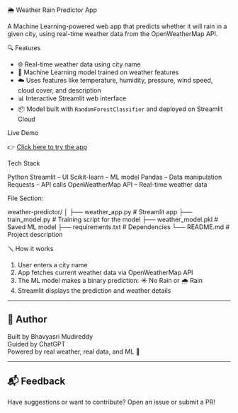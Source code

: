 🌦️ Weather Rain Predictor App

A Machine Learning-powered web app that predicts whether it will rain in a given city, using real-time weather data from the OpenWeatherMap API.


🔍 Features

- 🌐 Real-time weather data using city name
- 🤖 Machine Learning model trained on weather features
- ☁️ Uses features like temperature, humidity, pressure, wind speed, cloud cover, and description
- 📊 Interactive Streamlit web interface
- 📦 Model built with `RandomForestClassifier` and deployed on Streamlit Cloud



 Live Demo

👉 [Click here to try the app](https://your-username-weather-predictor.streamlit.app)  


 Tech Stack

 Python
 Streamlit – UI
 Scikit-learn – ML model
 Pandas – Data manipulation
 Requests – API calls
 OpenWeatherMap API – Real-time weather data

File Section:

weather-predictor/
│
├── weather_app.py # Streamlit app
├── train_model.py # Training script for the model
├── weather_model.pkl # Saved ML model
├── requirements.txt # Dependencies
└── README.md # Project description


🪛 How it works
1. User enters a city name
2. App fetches current weather data via OpenWeatherMap API
3. The ML model makes a binary prediction: ☀️ No Rain or 🌧️ Rain
4. Streamlit displays the prediction and weather details

---

## 🙌 Author

Built by Bhavyasri Mudireddy  
Guided by ChatGPT  
Powered by real weather, real data, and ML 🚀

---

## 📬 Feedback

Have suggestions or want to contribute? Open an issue or submit a PR!


